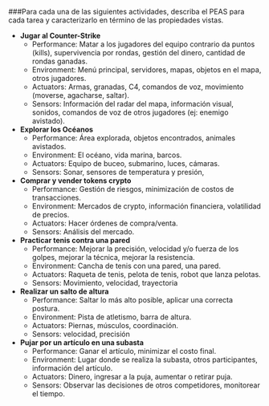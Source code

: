 ###Para cada una de las siguientes actividades, describa el PEAS para cada tarea y caracterizarlo
en término de las propiedades vistas.

- **Jugar al Counter-Strike**
  - Performance: Matar a los jugadores del equipo contrario da puntos (kills), supervivencia por rondas, gestión del dinero, cantidad de rondas ganadas. 
  - Environment: Menú principal, servidores, mapas, objetos en el mapa, otros jugadores.
  - Actuators: Armas, granadas, C4, comandos de voz, movimiento (moverse, agacharse, saltar).
  - Sensors: Información del radar del mapa, información visual, sonidos, comandos de voz de otros jugadores (ej: enemigo avistado).
- **Explorar los Océanos**
  - Performance: Área explorada, objetos encontrados, animales avistados.
  - Environment: El océano, vida marina, barcos.
  - Actuators: Equipo de buceo, submarino, luces, cámaras.
  - Sensors: Sonar, sensores de temperatura y presión,
- **Comprar y vender tokens crypto**
  - Performance: Gestión de riesgos, minimización de costos de transacciones.
  - Environment: Mercados de crypto, información financiera, volatilidad de precios.
  - Actuators: Hacer órdenes de compra/venta. 
  - Sensors: Análisis del mercado.
- **Practicar tenis contra una pared**
  - Performance: Mejorar la precisión, velocidad y/o fuerza de los golpes, mejorar la técnica, mejorar la resistencia.
  - Environment: Cancha de tenis con una pared, una pared.
  - Actuators: Raqueta de tenis, pelota de tenis, robot que lanza pelotas.
  - Sensors: Movimiento, velocidad, trayectoria
- **Realizar un salto de altura**
  - Performance: Saltar lo más alto posible, aplicar una correcta postura. 
  - Environment: Pista de atletismo, barra de altura. 
  - Actuators: Piernas, músculos, coordinación. 
  - Sensors: velocidad, precisión
- **Pujar por un artículo en una subasta**
  - Performance: Ganar el artículo, minimizar el costo final.
  - Environment: Lugar donde se realiza la subasta, otros participantes, información del artículo.
  - Actuators: Dinero, ingresar a la puja, aumentar o retirar puja.
  - Sensors: Observar las decisiones de otros competidores, monitorear el tiempo.

